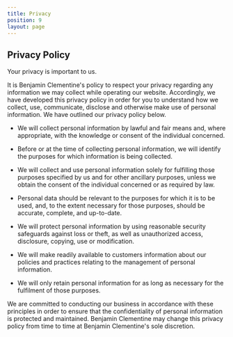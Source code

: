 ```yaml
---
title: Privacy
position: 9
layout: page
---
```


## Privacy Policy

Your privacy is important to us.

It is Benjamin Clementine's policy to respect your privacy regarding any information we may collect while operating our website. Accordingly, we have developed this privacy policy in order for you to understand how we collect, use, communicate, disclose and otherwise make use of personal information. We have outlined our privacy policy below.

* We will collect personal information by lawful and fair means and, where appropriate, with the knowledge or consent of the individual concerned.

* Before or at the time of collecting personal information, we will identify the purposes for which information is being collected.

* We will collect and use personal information solely for fulfilling those purposes specified by us and for other ancillary purposes, unless we obtain the consent of the individual concerned or as required by law.

* Personal data should be relevant to the purposes for which it is to be used, and, to the extent necessary for those purposes, should be accurate, complete, and up-to-date.

* We will protect personal information by using reasonable security safeguards against loss or theft, as well as unauthorized access, disclosure, copying, use or modification.

* We will make readily available to customers information about our policies and practices relating to the management of personal information.

* We will only retain personal information for as long as necessary for the fulfilment of those purposes.

We are committed to conducting our business in accordance with these principles in order to ensure that the confidentiality of personal information is protected and maintained. Benjamin Clementine may change this privacy policy from time to time at Benjamin Clementine's sole discretion.